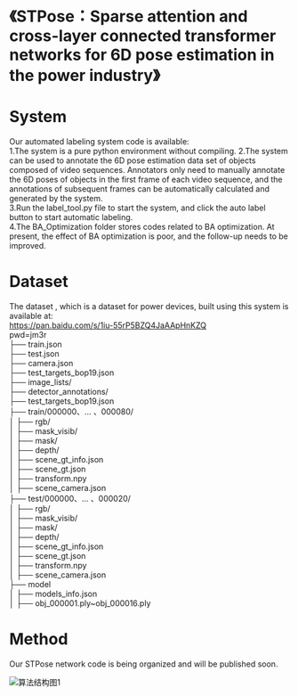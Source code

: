 # 《STPose：Sparse attention and cross-layer connected transformer networks for 6D pose estimation in the power industry》

# System
Our automated labeling system code is available:  
1.The system is a pure python environment without compiling.
2.The system can be used to annotate the 6D pose estimation data set of objects composed of video sequences. Annotators only need to manually annotate the 6D poses of objects in the first frame of each video sequence, and the annotations of subsequent frames can be automatically calculated and generated by the system.  
3.Run the label_tool.py file to start the system, and click the auto label button to start automatic labeling.  
4.The BA_Optimization folder stores codes related to BA optimization. At present, the effect of BA optimization is poor, and the follow-up needs to be improved.  

 

# Dataset 

The dataset , which is a dataset for power devices, built using this system is available at:  
https://pan.baidu.com/s/1iu-55rP5BZQ4JaAApHnKZQ    
pwd=jm3r    
├── train.json  
├── test.json  
├── camera.json  
├── test_targets_bop19.json  
├── image_lists/  
├── detector_annotations/    
├── test_targets_bop19.json  
├── train/000000、... 、000080/    
│   ├── rgb/  
│   ├── mask_visib/  
│   ├── mask/  
│   ├── depth/  
│   ├── scene_gt_info.json  
│   ├── scene_gt.json  
│   ├── transform.npy  
│   ├── scene_camera.json  
├── test/000000、... 、000020/    
│   ├── rgb/  
│   ├── mask_visib/  
│   ├── mask/  
│   ├── depth/  
│   ├── scene_gt_info.json  
│   ├── scene_gt.json  
│   ├── transform.npy  
│   ├── scene_camera.json  
├── model  
│   ├── models_info.json  
│   ├── obj_000001.ply~obj_000016.ply  
# Method 
Our STPose network code is being organized and will be published soon. 

![算法结构图1](https://github.com/Agatha7k/AA6D/assets/104622737/dce0251f-85e1-4259-95d5-4e45f4bf4b31)

